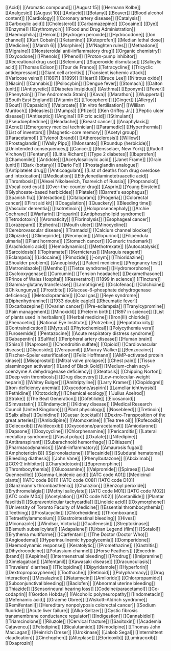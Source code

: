 [[Acid]]
[[Aromatic compound]]
[[August 15]]
[[Hermann Kolbe]]
[[Analgesic]]
[[August 10]]
[[Antacid]]
[[Botany]]
[[Beaver]]
[[Blood alcohol content]]
[[Cardiology]]
[[Coronary artery disease]]
[[Catalysis]]
[[Carboxylic acid]]
[[Cholesterol]]
[[Carbamazepine]]
[[Cocaine]]
[[Dye]]
[[Enzyme]]
[[Erythromycin]]
[[Food and Drug Administration]]
[[Haemophilia]]
[[Heroin]]
[[Hydrogen peroxide]]
[[Hydrocodone]]
[[Ion channel]]
[[Kurt Cobain]]
[[Ketamine]]
[[Ketoprofen]]
[[Median lethal dose]]
[[Medicine]]
[[March 6]]
[[Morphine]]
[[M'Naghten rules]]
[[Methadone]]
[[Migraine]]
[[Nonsteroidal anti-inflammatory drug]]
[[Organic chemistry]]
[[Oxycodone]]
[[Phenols]]
[[Phenol]]
[[Proton-pump inhibitor]]
[[Recreational drug use]]
[[Selenium]]
[[Superoxide dismutase]]
[[Salicylic acid]]
[[Thomas Edison]]
[[Tour de France]]
[[Tetracycline]]
[[Tricyclic antidepressant]]
[[Giant cell arteritis]]
[[Transient ischemic attack]]
[[Varicose veins]]
[[1897]]
[[1899]]
[[Heart]]
[[Bruce Lee]]
[[Nitrous oxide]]
[[Niacin]]
[[Cannabis]]
[[Psilocybin]]
[[Dengue fever]]
[[Stomach]]
[[Dalton (unit)]]
[[Antipyretic]]
[[Diabetes insipidus]]
[[Asthma]]
[[Eponym]]
[[Fever]]
[[Phenytoin]]
[[The Andromeda Strain]]
[[Kava]]
[[Marathon]]
[[Wuppertal]]
[[South East England]]
[[Vitamin E]]
[[Tocopherol]]
[[Ginger]]
[[Allergy]]
[[Gout]]
[[Capsaicin]]
[[Valproate]]
[[In vitro fertilisation]]
[[William Murdoch]]
[[Measles]]
[[Mumps]]
[[Pfizer]]
[[Ken Griffey Jr.]]
[[Peptic ulcer disease]]
[[Antiseptic]]
[[Angina]]
[[Picric acid]]
[[Stimulant]]
[[Pseudoephedrine]]
[[Headache]]
[[Breast cancer]]
[[Anaphylaxis]]
[[Acne]]
[[Emergency medical technician]]
[[Paramedic]]
[[Hyperthermia]]
[[List of inventors]]
[[Magnetic-core memory]]
[[Acetyl group]]
[[Paracetamol]]
[[Tylenol (brand)]]
[[Atherosclerosis]]
[[Willow]]
[[Prostaglandin]]
[[Wally Pipp]]
[[Monsanto]]
[[Roundup (herbicide)]]
[[Unintended consequences]]
[[Cancer]]
[[Rensselaer, New York]]
[[Rudolf Virchow]]
[[Fentanyl]]
[[Little Richard]]
[[Type 2 diabetes]]
[[Ibuprofen]]
[[Chamomile]]
[[Antidote]]
[[Acetylosalicylic acid]]
[[Janet Frame]]
[[Grain (unit)]]
[[Bark (botany)]]
[[Dario Fo]]
[[Prostaglandin analogue]]
[[Antiplatelet drug]]
[[Anticoagulant]]
[[List of deaths from drug overdose and intoxication]]
[[Medication]]
[[Ethylenediaminetetraacetic acid]]
[[Thrombosis]]
[[Alexei Nikolaevich, Tsarevich of Russia]]
[[Propranolol]]
[[Vocal cord cyst]]
[[Over-the-counter drug]]
[[Asprin]]
[[Young Einstein]]
[[Glyphosate-based herbicides]]
[[Platelet]]
[[Barrett's esophagus]]
[[Spanish flu]]
[[Interaction]]
[[Citalopram]]
[[Progeria]]
[[Colorectal cancer]]
[[First aid kit]]
[[Coagulation]]
[[Quackery]]
[[Bleeding time]]
[[Vascular dementia]]
[[Isotretinoin]]
[[Holoprosencephaly]]
[[Archie Cochrane]]
[[Warfarin]]
[[Heparin]]
[[Antiphospholipid syndrome]]
[[Tetrodotoxin]]
[[Aromaticity]]
[[Fibrinolysis]]
[[Esophageal cancer]]
[[Lorazepam]]
[[Ephedra]]
[[Mouth ulcer]]
[[Minocycline]]
[[Cerebrovascular disease]]
[[Tramadol]]
[[Calcium channel blocker]]
[[Glipizide]]
[[Glimepiride]]
[[Neomycin]]
[[Allopurinol]]
[[Filipendula ulmaria]]
[[Plant hormone]]
[[Stomach cancer]]
[[Generic trademark]]
[[Arachidonic acid]]
[[Hemodynamics]]
[[Methotrexate]]
[[Autocatalysis]]
[[Sarcoidosis]]
[[Topiramate]]
[[Kernicterus]]
[[Marquis reagent]]
[[Eclampsia]]
[[Lidocaine]]
[[Pimozide]]
[[-onym]]
[[Thioridazine]]
[[Shoulder problem]]
[[Aneuploidy]]
[[Patent medicine]]
[[Pregnancy test]]
[[Metronidazole]]
[[Menthol]]
[[Tietze syndrome]]
[[Hydromorphone]]
[[Cyclooxygenase]]
[[Curcumin]]
[[Tension headache]]
[[Dexamethasone]]
[[Prince of Wales Hospital]]
[[Resveratrol]]
[[1899 in science]]
[[Tincture]]
[[Gamma-glutamyltransferase]]
[[Lamotrigine]]
[[Diclofenac]]
[[Colchicine]]
[[Chikungunya]]
[[Frostbite]]
[[Glucose-6-phosphate dehydrogenase deficiency]]
[[Metoclopramide]]
[[Coal gas]]
[[Reye syndrome]]
[[Diphenhydramine]]
[[1933 double eagle]]
[[Rheumatic fever]]
[[Oxcarbazepine]]
[[Ovarian cancer]]
[[Pre-eclampsia]]
[[Tranylcypromine]]
[[Pain management]]
[[Minoxidil]]
[[Preterm birth]]
[[1897 in science]]
[[List of plants used in herbalism]]
[[Herbal medicine]]
[[Iron(III) chloride]]
[[Phenacetin]]
[[National Eye Institute]]
[[Potrzebie]]
[[Hepatotoxicity]]
[[Contraindication]]
[[Myrtus]]
[[Phytochemical]]
[[Polycythemia vera]]
[[Furosemide]]
[[Pentazocine]]
[[Acute respiratory distress syndrome]]
[[Gabapentin]]
[[Sulfite]]
[[Peripheral artery disease]]
[[Human brain]]
[[Shiso]]
[[Naproxen]]
[[Chondroitin sulfate]]
[[Opioid]]
[[Cardiovascular disease]]
[[Glycoside]]
[[Verapamil]]
[[Murray Walker]]
[[Benzocaine]]
[[Fischer–Speier esterification]]
[[Felix Hoffmann]]
[[AMP-activated protein kinase]]
[[Misoprostol]]
[[Mitral valve prolapse]]
[[Chest pain]]
[[Tissue plasminogen activator]]
[[Land of Black Gold]]
[[Medium-chain acyl-coenzyme A dehydrogenase deficiency]]
[[Steatosis]]
[[Chipping Norton]]
[[Deep vein thrombosis]]
[[Drug discovery]]
[[Low-molecular-weight heparin]]
[[Whitey Bulger]]
[[Amitriptyline]]
[[Larry Kramer]]
[[Clopidogrel]]
[[Iron-deficiency anemia]]
[[Oxycodone/aspirin]]
[[Lamellar ichthyosis]]
[[Pethidine]]
[[Ototoxicity]]
[[Chemical ecology]]
[[Julius Axelrod]]
[[Stroke]]
[[The Beat Generation]]
[[Dofetilide]]
[[Eicosanoid]]
[[Simvastatin]]
[[Clindamycin]]
[[Kidney disease]]
[[Medical Research Council (United Kingdom)]]
[[Plant physiology]]
[[Nosebleed]]
[[Tretinoin]]
[[Salix alba]]
[[Quinidine]]
[[Caesar (cocktail)]]
[[Dextro-Transposition of the great arteries]]
[[Amlodipine]]
[[Atomoxetine]]
[[Tea tree oil]]
[[Rofecoxib]]
[[Celecoxib]]
[[Valdecoxib]]
[[Oxycodone/paracetamol]]
[[Amiodarone]]
[[Dapsone]]
[[Doxycycline]]
[[Chlorphenamine]]
[[Pericarditis]]
[[Lateral medullary syndrome]]
[[Nasal polyp]]
[[Oxalate]]
[[Nifedipine]]
[[Antitranspirant]]
[[Subarachnoid hemorrhage]]
[[Diltiazem]]
[[Pharmacodynamics]]
[[Anti-inflammatory]]
[[Amaurosis fugax]]
[[Amphotericin B]]
[[Spironolactone]]
[[Flecainide]]
[[Subdural hematoma]]
[[Bleeding diathesis]]
[[John Vane]]
[[Phenylbutazone]]
[[Abciximab]]
[[COX-2 inhibitor]]
[[Charybdotoxin]]
[[Buprenorphine]]
[[Thrombocythemia]]
[[Glucosamine]]
[[Valpromide]]
[[Spiraea]]
[[Joel Quenneville]]
[[Gamma-Linolenic acid]]
[[ATC code A01]]
[[Medicinal plants]]
[[ATC code B01]]
[[ATC code C08]]
[[ATC code D10]]
[[Glanzmann's thrombasthenia]]
[[Chalazion]]
[[Benzoyl peroxide]]
[[Erythromelalgia]]
[[Methyl salicylate]]
[[ATC code M01]]
[[ATC code M02]]
[[ATC code M04]]
[[Acetylation]]
[[ATC code N02]]
[[Acetanilide]]
[[Plantar fasciitis]]
[[Supraventricular tachycardia]]
[[Linoleic acid]]
[[Oxymorphone]]
[[University of Toronto Faculty of Medicine]]
[[Essential thrombocythemia]]
[[Teething]]
[[Prostacyclin]]
[[Chlorhexidine]]
[[Thromboxane]]
[[Tetraethylammonium]]
[[Gastrointestinal bleeding]]
[[Hives]]
[[Miconazole]]
[[Windsor, Victoria]]
[[Guaifenesin]]
[[Streptokinase]]
[[Bismuth subsalicylate]]
[[Adapalene]]
[[Urban Legend (film)]]
[[Sotalol]]
[[Erythema multiforme]]
[[Carfentanil]]
[[The Doctor (Doctor Who)]]
[[Angioedema]]
[[Hyperinsulinemic hypoglycemia]]
[[Domperidone]]
[[Haemodynamic response]]
[[Keratolytic]]
[[Promethazine]]
[[Gastritis]]
[[Dihydrocodeine]]
[[Potassium channel]]
[[Horse Feathers]]
[[Excedrin (brand)]]
[[Aspirine]]
[[Intermenstrual bleeding]]
[[Prodrug]]
[[Imipramine]]
[[Ximelagatran]]
[[Alfentanil]]
[[Kawasaki disease]]
[[Dracunculiasis]]
[[Travelers' diarrhea]]
[[Ticlopidine]]
[[Dipyridamole]]
[[Hyperforin]]
[[Dextropropoxyphene]]
[[Toothache]]
[[Retinoid]]
[[Polypharmacy]]
[[Drug interaction]]
[[Mesalazine]]
[[Natamycin]]
[[Amiloride]]
[[Chlorpropamide]]
[[Subconjunctival bleeding]]
[[Baclofen]]
[[Abnormal uterine bleeding]]
[[Thiazide]]
[[Sensorineural hearing loss]]
[[Codeine/paracetamol]]
[[Co-codaprin]]
[[Gordon Hobday]]
[[Alcoholic polyneuropathy]]
[[Indometacin]]
[[Mefenamic acid]]
[[Graeme Obree]]
[[Wiskott–Aldrich syndrome]]
[[Remifentanil]]
[[Hereditary nonpolyposis colorectal cancer]]
[[Sodium fluoride]]
[[Acute liver failure]]
[[Alka-Seltzer]]
[[Cystic fibrosis transmembrane conductance regulator]]
[[Indigestion]]
[[Cannabidiol]]
[[Triamcinolone]]
[[Riluzole]]
[[Cervical fracture]]
[[Saxitoxin]]
[[Academia Cațavencu]]
[[Felodipine]]
[[Bicalutamide]]
[[Nimodipine]]
[[Thomas John MacLagan]]
[[Heinrich Dreser]]
[[Urokinase]]
[[Jakob Segal]]
[[Intermittent claudication]]
[[Cinchophen]]
[[Alteplase]]
[[Etoricoxib]]
[[Lumiracoxib]]
[[Oxaprozin]]
